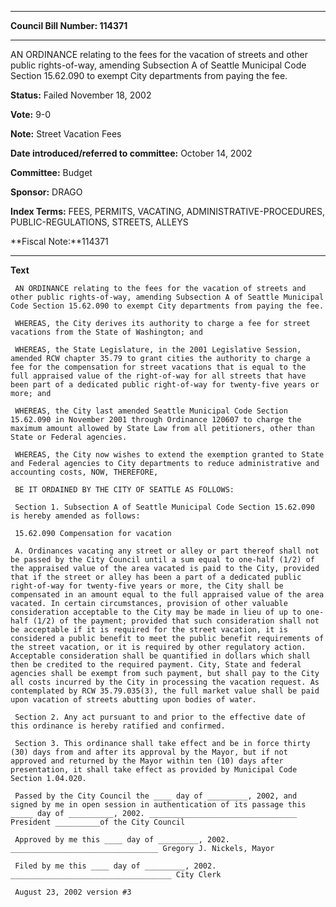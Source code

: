 

********

**Council Bill Number: 114371**
********

 AN ORDINANCE relating to the fees for the vacation of streets and other public rights-of-way, amending Subsection A of Seattle Municipal Code Section 15.62.090 to exempt City departments from paying the fee.

**Status:** Failed November 18, 2002
   
**Vote:** 9-0
   
**Note:** Street Vacation Fees

   
**Date introduced/referred to committee:** October 14, 2002
   
**Committee:** Budget
   
**Sponsor:** DRAGO
   
   
**Index Terms:** FEES, PERMITS, VACATING, ADMINISTRATIVE-PROCEDURES, PUBLIC-REGULATIONS, STREETS, ALLEYS

**Fiscal Note:**114371

********

**Text**
   
```
 AN ORDINANCE relating to the fees for the vacation of streets and other public rights-of-way, amending Subsection A of Seattle Municipal Code Section 15.62.090 to exempt City departments from paying the fee.

 WHEREAS, the City derives its authority to charge a fee for street vacations from the State of Washington; and

 WHEREAS, the State Legislature, in the 2001 Legislative Session, amended RCW chapter 35.79 to grant cities the authority to charge a fee for the compensation for street vacations that is equal to the full appraised value of the right-of-way for all streets that have been part of a dedicated public right-of-way for twenty-five years or more; and

 WHEREAS, the City last amended Seattle Municipal Code Section 15.62.090 in November 2001 through Ordinance 120607 to charge the maximum amount allowed by State Law from all petitioners, other than State or Federal agencies.

 WHEREAS, the City now wishes to extend the exemption granted to State and Federal agencies to City departments to reduce administrative and accounting costs, NOW, THEREFORE,

 BE IT ORDAINED BY THE CITY OF SEATTLE AS FOLLOWS:

 Section 1. Subsection A of Seattle Municipal Code Section 15.62.090 is hereby amended as follows:

 15.62.090 Compensation for vacation

 A. Ordinances vacating any street or alley or part thereof shall not be passed by the City Council until a sum equal to one-half (1/2) of the appraised value of the area vacated is paid to the City, provided that if the street or alley has been a part of a dedicated public right-of-way for twenty-five years or more, the City shall be compensated in an amount equal to the full appraised value of the area vacated. In certain circumstances, provision of other valuable consideration acceptable to the City may be made in lieu of up to one-half (1/2) of the payment; provided that such consideration shall not be acceptable if it is required for the street vacation, it is considered a public benefit to meet the public benefit requirements of the street vacation, or it is required by other regulatory action. Acceptable consideration shall be quantified in dollars which shall then be credited to the required payment. City, State and federal agencies shall be exempt from such payment, but shall pay to the City all costs incurred by the City in processing the vacation request. As contemplated by RCW 35.79.035(3), the full market value shall be paid upon vacation of streets abutting upon bodies of water.

 Section 2. Any act pursuant to and prior to the effective date of this ordinance is hereby ratified and confirmed.

 Section 3. This ordinance shall take effect and be in force thirty (30) days from and after its approval by the Mayor, but if not approved and returned by the Mayor within ten (10) days after presentation, it shall take effect as provided by Municipal Code Section 1.04.020.

 Passed by the City Council the ____ day of _________, 2002, and signed by me in open session in authentication of its passage this _____ day of __________, 2002. _________________________________ President __________of the City Council

 Approved by me this ____ day of _________, 2002. _________________________________ Gregory J. Nickels, Mayor

 Filed by me this ____ day of _________, 2002. ____________________________________ City Clerk

 August 23, 2002 version #3

```
